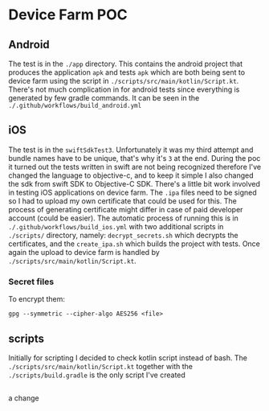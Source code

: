 # Device Farm POC

## Android

The test is in the `./app` directory. This contains the android project that produces the application `apk` and tests `apk` which are both being sent to device farm
using the script in `./scripts/src/main/kotlin/Script.kt`. There's not much complication in for android tests since everything is generated by few gradle commands. It can be seen
in the `./.github/workflows/build_android.yml`

## iOS
The test is in the `swiftSdkTest3`. Unfortunately it was my third attempt and bundle names have to be unique, that's why it's `3` at the end. During the poc it turned out the tests written in swift are not being recognized 
therefore I've changed the language to objective-c, and to keep it simple I also changed the sdk from swift SDK to Objective-C SDK. There's a little bit work involved in testing iOS applications on
device farm. The `.ipa` files need to be signed so I had to upload my own certificate that could be used for this. The process of generating certificate might differ in case of paid developer account (could be easier).
The automatic process of running this is in `./.github/workflows/build_ios.yml` with two additional scripts in `./scripts/` directory, namely: `decrypt_secrets.sh` which decrypts the certificates, and the `create_ipa.sh` which 
builds the project with tests. Once again the upload to device farm is handled by `./scripts/src/main/kotlin/Script.kt`.

### Secret files

To encrypt them:

```
gpg --symmetric --cipher-algo AES256 <file>
```

## scripts

Initially for scripting I decided to check kotlin script instead of bash. The `./scripts/src/main/kotlin/Script.kt` together with the `./scripts/build.gradle` is the only script I've created

##

a change

